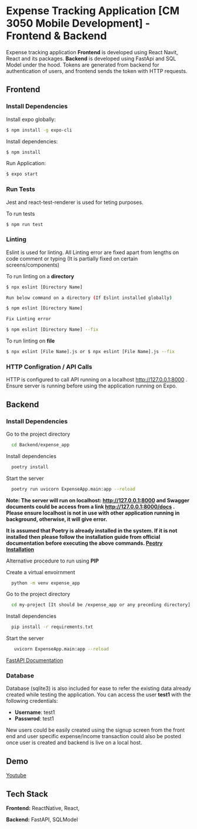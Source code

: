 
# Expense Tracking Application [CM 3050 Mobile Development] - Frontend & Backend

Expense tracking application **Frontend** is developed using React Navit, React and its packages. **Backend** is developed using FastApi and SQL Model under the hood. Tokens are generated from backend for authentication of users, and frontend sends the token with HTTP requests.

## Frontend

### Install Dependencies

Install expo globally:

```bash
$ npm install -g expo-cli
```

Install dependencies:


```bash
$ npm install
```

Run Application:

```bash
$ expo start
```

### Run Tests

Jest and react-test-renderer is used for teting purposes. 

To run tests
```bash
$ npm run test
```

### Linting 

Eslint is used for linting. All Linting error are fixed apart from lengths on code comment or typing (It is partially fixed on certain screens/components)

To run linting on a **directory**

```bash
$ npx eslint [Directory Name]

Run below command on a directory (If Eslint installed globally)

$ npm eslint [Directory Name]

Fix Linting error

$ npm eslint [Directory Name] --fix
```

To run linting on **file**

```bash
$ npx eslint [File Name].js or $ npx eslint [File Name].js --fix
```


### HTTP Configration / API Calls

HTTP is configured to call API running on a localhost http://127.0.0.1:8000 . Ensure server is running before using the application running on Expo.


## Backend

### Install Dependencies

Go to the project directory

```bash
  cd Backend/expense_app
```

Install dependencies

```bash
  poetry install
```

Start the server

```bash
  poetry run uvicorn ExpenseApp.main:app --reload
```

**Note: The server will run on localhost: http://127.0.0.1:8000 and Swagger documents could be access from a link http://127.0.0.1:8000/docs . Please ensure localhost is not in use with other application running in background, otherwise, it will give error.**

__It is assumed that Poetry is already installed in the system. If it is not installed then please follow the installation guide from official documentation before executing the above commands. [Peotry Installation](https://python-poetry.org/docs/#installation)__

Alternative procedure to run using __PIP__

Create a virtual envoirnment

```bash
  python -m venv expense_app
```

Go to the project directory

```bash
  cd my-project [It should be /expense_app or any preceding directory]
```

Install dependencies

```bash
  pip install -r requirements.txt
```

Start the server

```bash
   uvicorn ExpenseApp.main:app --reload
```

[FastAPI Documentation](https://fastapi.tiangolo.com/)


### Database

Database (sqlite3) is also included for ease to refer the existing data already created while testing the application. You can access the user **test1** with the following credentials:

- **Username**: test1
- **Passwrod**: test1 

New users could be easily created using the signup screen from the front end and user specific expense/income transaction could also be posted once user is created and backend is live on a local host.


## Demo

[Youtube](https://www.youtube.com/watch?v=cWE6OtDTBUs)

## Tech Stack

**Frontend:** ReactNative, React,

**Backend:** FastAPI, SQLModel

